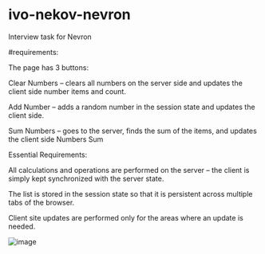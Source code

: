# ivo-nekov-nevron
Interview task for Nevron


#requirements:

The page has 3 buttons:

Clear Numbers – clears all numbers on the server side and updates the client side number items and count.

Add Number – adds a random number in the session state and updates the client side.

Sum Numbers – goes to the server, finds the sum of the items, and updates the client side Numbers Sum

Essential Requirements:

All calculations and operations are performed on the server – the client is simply kept synchronized with the server state.

The list is stored in the session state so that it is persistent across multiple tabs of the browser.

Client site updates are performed only for the areas where an update is needed.

![image](https://github.com/user-attachments/assets/e8a20ca2-c5c4-4ce7-89fc-1d8a3c42cbf9)
